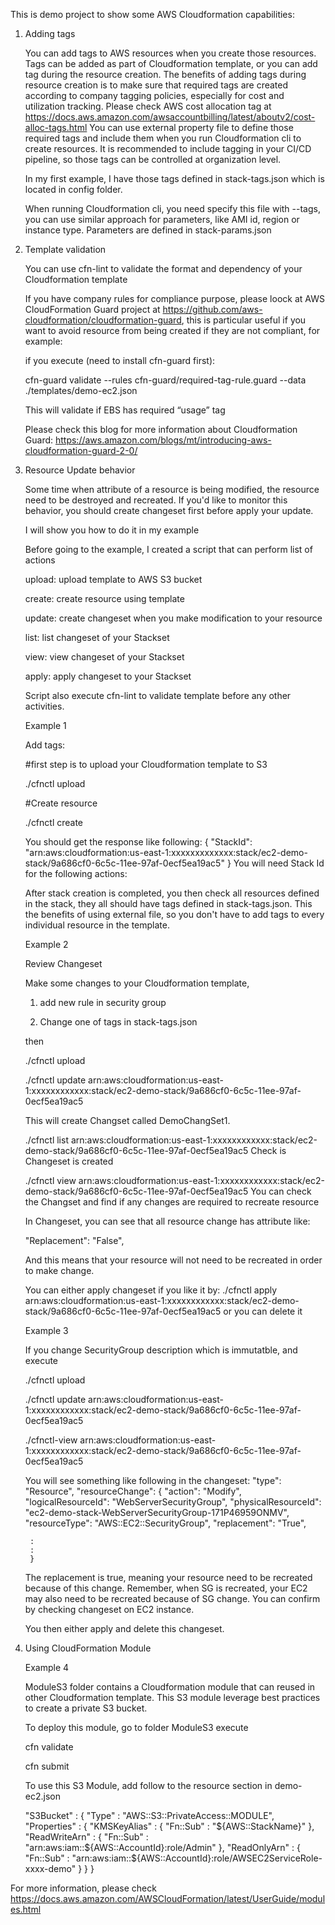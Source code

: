 This is demo project to show some AWS Cloudformation capabilities:

1. Adding tags

    You can add tags to AWS resources when you create those resources. Tags can be added as part of Cloudformation template, or you can add tag during the resource creation.
    The benefits of adding tags during resource creation is to make sure that required tags are created according to company tagging policies, especially for cost and utilization tracking. Please check AWS cost allocation tag at https://docs.aws.amazon.com/awsaccountbilling/latest/aboutv2/cost-alloc-tags.html
    You can use external property file to define those required tags and include them when you run Cloudformation cli to create resources. It is recommended to include tagging in your CI/CD pipeline, so those tags can be controlled at organization level.

    In my first example, I have those tags defined in stack-tags.json which is located in config folder.

    When running Cloudformation cli, you need specify this file with --tags, you can use similar approach for parameters, like AMI id, region or instance type. Parameters are defined in stack-params.json

2. Template validation

    You can use cfn-lint to validate the format and dependency of your Cloudformation template

    If you have company rules for compliance purpose, please loock at AWS CloudFormation Guard project at https://github.com/aws-cloudformation/cloudformation-guard, this is particular useful if you want to avoid resource from being created if they are not compliant, for example:
    
    if you execute (need to install cfn-guard first):

    cfn-guard validate --rules cfn-guard/required-tag-rule.guard --data ./templates/demo-ec2.json

    This will validate if EBS has required “usage” tag


    Please check this blog for more information about Cloudformation Guard:
    https://aws.amazon.com/blogs/mt/introducing-aws-cloudformation-guard-2-0/

3. Resource Update behavior

    Some time when attribute of a resource is being modified, the resource need to be destroyed and recreated. If you'd like to monitor this behavior, you should create changeset first before apply your update.
    
    I will show you how to do it in my example

    Before going to the example, I created a script that can perform list of actions

    upload: upload template to AWS S3 bucket
    
    create: create resource using template
    
    update: create changeset when you make modification to your resource
    
    list: list changeset of your Stackset
    
    view: view changeset of your Stackset
    
    apply: apply changeset to your Stackset

    Script also execute cfn-lint to validate template before any other activities.

    Example 1

    Add tags:

    #first step is to upload your Cloudformation template to S3 
    
    ./cfnctl upload

    #Create resource
    
    ./cfnctl create

    You should get the response like following:
    {
        "StackId": "arn:aws:cloudformation:us-east-1:xxxxxxxxxxxxx:stack/ec2-demo-stack/9a686cf0-6c5c-11ee-97af-0ecf5ea19ac5"
    }
    You will need Stack Id for the following actions:

    After stack creation is completed, you then check all resources defined in the stack, they all should have tags defined in stack-tags.json. This the benefits of using external file, so you don't have to add tags to every individual resource in the template.

    Example 2

    Review Changeset
    
    Make some changes to your Cloudformation template, 
    
    1. add new rule in security group
    
    2. Change one of tags in stack-tags.json

    then
    
    ./cfnctl upload
    
    ./cfnctl update arn:aws:cloudformation:us-east-1:xxxxxxxxxxxx:stack/ec2-demo-stack/9a686cf0-6c5c-11ee-97af-0ecf5ea19ac5

    This will create Changset called DemoChangSet1. 

    ./cfnctl list arn:aws:cloudformation:us-east-1:xxxxxxxxxxxx:stack/ec2-demo-stack/9a686cf0-6c5c-11ee-97af-0ecf5ea19ac5
    Check is Changeset is created

    ./cfnctl view arn:aws:cloudformation:us-east-1:xxxxxxxxxxxx:stack/ec2-demo-stack/9a686cf0-6c5c-11ee-97af-0ecf5ea19ac5
    You can check the Changset and find if any changes are required to recreate resource

    In Changeset, you can see that all resource change has attribute like:

    "Replacement": "False",

    And this means that your resource will not need to be recreated in order to make change.

    You can either apply changeset if you like it by:
    ./cfnctl apply arn:aws:cloudformation:us-east-1:xxxxxxxxxxxx:stack/ec2-demo-stack/9a686cf0-6c5c-11ee-97af-0ecf5ea19ac5
    or you can delete it

    Example 3

    If you change SecurityGroup description which is immutatble, and execute
    
    ./cfnctl upload 
    
    ./cfnctl update arn:aws:cloudformation:us-east-1:xxxxxxxxxxxx:stack/ec2-demo-stack/9a686cf0-6c5c-11ee-97af-0ecf5ea19ac5

    ./cfnctl-view arn:aws:cloudformation:us-east-1:xxxxxxxxxxxx:stack/ec2-demo-stack/9a686cf0-6c5c-11ee-97af-0ecf5ea19ac5

    You will see something like following in the changeset:
    "type": "Resource",
        "resourceChange": {
        "action": "Modify",
        "logicalResourceId": "WebServerSecurityGroup",
        "physicalResourceId": "ec2-demo-stack-WebServerSecurityGroup-171P46959ONMV",
        "resourceType": "AWS::EC2::SecurityGroup",
        "replacement": "True",

        :
        :
        }

    The replacement is true, meaning your resource need to be recreated because of this change. Remember, when SG is recreated, your EC2 may also need to be recreated because of SG change.
    You can confirm by checking changeset on EC2 instance.

    You then either apply and delete this changeset.


4. Using CloudFormation Module 

    Example 4

    ModuleS3 folder contains a Cloudformation module that can reused in other Cloudformation template. This S3 module leverage best practices to create a private S3 bucket.

    To deploy this module, go to folder ModuleS3 execute
    
    cfn validate
    
    cfn submit

    To use this S3 Module, add follow to the resource section in demo-ec2.json

    "S3Bucket" : {
        "Type" : "AWS::S3::PrivateAccess::MODULE",
        "Properties" : {
            "KMSKeyAlias" : {
            "Fn::Sub" : "${AWS::StackName}" 
            },
            "ReadWriteArn" : {
            "Fn::Sub" : "arn:aws:iam::${AWS::AccountId}:role/Admin" 
            },
            "ReadOnlyArn" : {
            "Fn::Sub" : "arn:aws:iam::${AWS::AccountId}:role/AWSEC2ServiceRole-xxxx-demo"
            }
        }
        }

For more information, please check https://docs.aws.amazon.com/AWSCloudFormation/latest/UserGuide/modules.html
